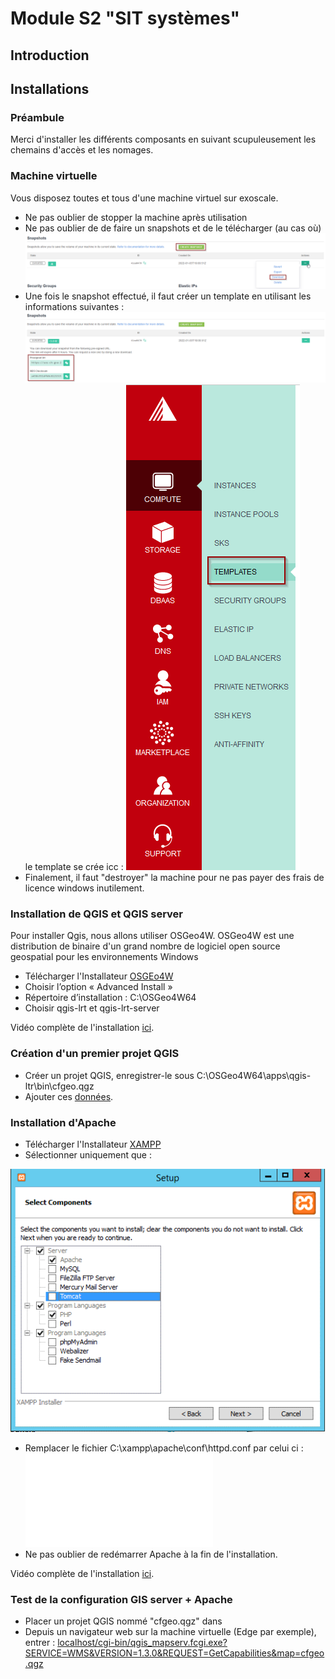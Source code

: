 # Module S2 "SIT systèmes" 

## Introduction

## Installations
### Préambule
Merci d'installer les différents composants en suivant scupuleusement les chemains d'accès et les nomages.

### Machine virtuelle
Vous disposez toutes et tous d'une machine virtuel sur exoscale. 
 - Ne pas oublier de stopper la machine après utilisation 
 - Ne pas oublier de de faire un snapshots et de le télécharger (au cas où)
 ![ ](/ressources/exoscale/images/snapshot.png)
- Une fois le snapshot effectué, il faut créer un template en utilisant les informations suivantes :
 ![ ](/ressources/exoscale/images/snapshot2.png)
 le template se crée icc :
  ![ ](/ressources/exoscale/images/snapshot3.png)
- Finalement, il faut "destroyer" la machine pour ne pas payer des frais de licence windows inutilement. 


 

### Installation de QGIS et QGIS server
Pour installer Qgis, nous allons utiliser OSGeo4W. OSGeo4W est une distribution de binaire d'un grand nombre de logiciel open source geospatial pour les environnements Windows

-  Télécharger l'Installateur [OSGEo4W](https://download.osgeo.org/osgeo4w/v2/osgeo4w-setup.exe)
- Choisir l’option « Advanced Install »
- Répertoire d’installation : C:\OSGeo4W64
- Choisir qgis-lrt et qgis-lrt-server

Vidéo complète de l'installation [ici](https://github.com/regislon/cfgeo_s2/raw/main/ressources/qgis/videos/install.mkv).

### Création d'un premier projet QGIS
- Créer un projet QGIS, enregistrer-le sous C:\OSGeo4W64\apps\qgis-ltr\bin\cfgeo.qgz
- Ajouter ces [données](https://github.com/regislon/cfgeo_s2/raw/main/ressources/qgis/data/initial_load.gpkg).


### Installation d'Apache
-  Télécharger l'Installateur [XAMPP](https://www.apachefriends.org/download.html)
- Sélectionner uniquement que :

![ ](/ressources/apache/images/1.png) 

- Remplacer le fichier C:\xampp\apache\conf\httpd.conf par celui ci : ![httpd.conf](/ressources/apache/conf/httpd.conf)
- Ne pas oublier de redémarrer Apache à la fin de l'installation.

Vidéo complète de l'installation [ici](https://github.com/regislon/cfgeo_s2/raw/main/ressources/apache/videos/install.mkv).

### Test de la configuration GIS server + Apache
- Placer un projet QGIS nommé "cfgeo.qgz" dans
- Depuis un navigateur web sur la machine virtuelle (Edge par exemple), entrer :  [localhost/cgi-bin/qgis_mapserv.fcgi.exe?SERVICE=WMS&VERSION=1.3.0&REQUEST=GetCapabilities&map=cfgeo.qgz](localhost/cgi-bin/qgis_mapserv.fcgi.exe?SERVICE=WMS&VERSION=1.3.0&REQUEST=GetCapabilities&map=cfgeo.qgz)




